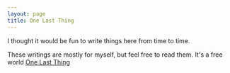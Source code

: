 ```yaml
---
layout: page
title: One Last Thing
---
```


I thought it would be fun to write things here from time to time.

These writings are mostly for myself, but feel free to read them. It's a free world
[One Last Thing](one-last-thing)
